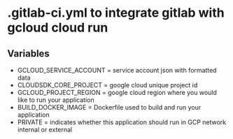 # .gitlab-ci.yml to integrate gitlab with gcloud cloud run
## Variables
- GCLOUD_SERVICE_ACCOUNT = service account json with formatted data
- CLOUDSDK_CORE_PROJECT = google cloud unique project id
- GCLOUD_PROJECT_REGION = google cloud region where you would like to run your application
- BUILD_DOCKER_IMAGE = Dockerfile used to build and run your application
- PRIVATE = indicates whether this application should run in GCP network internal or external
